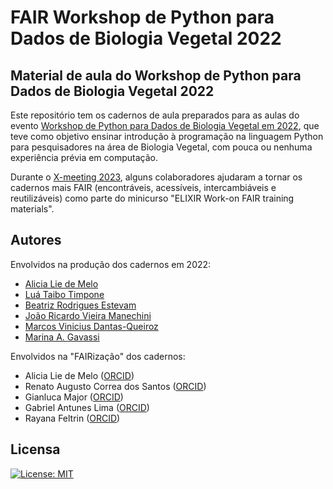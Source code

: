 # FAIR Workshop de Python para Dados de Biologia Vegetal 2022

## Material de aula do Workshop de Python para Dados de Biologia Vegetal 2022

Este repositório tem os cadernos de aula preparados para as aulas do evento [Workshop de Python para Dados de Biologia Vegetal em 2022](https://python4plantdatabr.wixsite.com/wspythonplantbio2022), que teve como objetivo ensinar introdução à programação na linguagem Python para pesquisadores na área de Biologia Vegetal, com pouca ou nenhuma experiência prévia em computação.

Durante o [X-meeting 2023](https://www.x-meeting.com/events/xm2023), alguns colaboradores ajudaram a tornar os cadernos mais FAIR (encontráveis, acessíveis, intercambiáveis e reutilizáveis) como parte do minicurso "ELIXIR Work-on FAIR training materials".


## Autores

Envolvidos na produção dos cadernos em 2022:

 - [Alicia Lie de Melo]()
 - [Luá Taibo Timpone]()
 - [Beatriz Rodrigues Estevam]()
 - [João Ricardo Vieira Manechini]()
 - [Marcos Vinicius Dantas-Queiroz]()
 - [Marina A. Gavassi]()

Envolvidos na "FAIRização" dos cadernos:

 - Alicia Lie de Melo ([ORCID](https://orcid.org/0000-0002-1712-5868))
 - Renato Augusto Correa dos Santos ([ORCID](https://orcid.org/0000-0003-0826-5479))
 - Gianluca Major ([ORCID](https://orcid.org/0009-0002-6224-5583))
 - Gabriel Antunes Lima ([ORCID](https://orcid.org/0009-0007-1278-8527))
 - Rayana Feltrin ([ORCID](https://orcid.org/0000-0002-4656-9062))

## Licensa
[![License: MIT](https://img.shields.io/badge/License-MIT-yellow.svg)](https://opensource.org/licenses/MIT)
